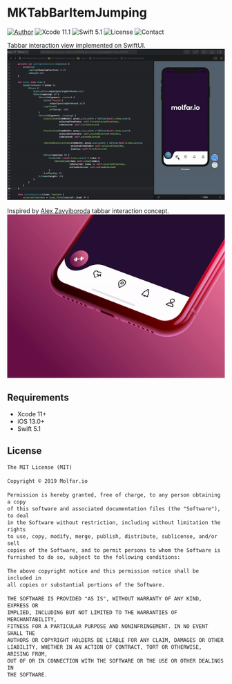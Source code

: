 # MKTabBarItemJumping
[![Author](https://img.shields.io/badge/author-Max_Kuznetsov-orange.svg)](https://www.molfar.io)
![Xcode 11.1](https://img.shields.io/badge/Xcode-11.1-blue.svg)
![Swift 5.1](https://img.shields.io/badge/Swift-5.1-blue.svg)
![License](https://img.shields.io/badge/license-MIT-black.svg)
![Contact](https://img.shields.io/badge/contact-mx.kuznetsov.dev%40gmail.com-orange.svg)


Tabbar interaction view implemented on SwiftUI. ![tabbar](https://github.com/Maks-Jago/MKTabBarItemJumping/blob/master/jumper.gif)

Inspired by [Alex Zavyiboroda](https://dribbble.com/Alex_Zav) tabbar interaction concept. ![alt text](https://github.com/Maks-Jago/MKTabBarItemJumping/blob/master/dribbble_3.gif)


## Requirements
* Xcode 11+
* iOS 13.0+
* Swift 5.1

## License

	The MIT License (MIT)

	Copyright © 2019 Molfar.io

	Permission is hereby granted, free of charge, to any person obtaining a copy
	of this software and associated documentation files (the "Software"), to deal
	in the Software without restriction, including without limitation the rights
	to use, copy, modify, merge, publish, distribute, sublicense, and/or sell
	copies of the Software, and to permit persons to whom the Software is
	furnished to do so, subject to the following conditions:
	
	The above copyright notice and this permission notice shall be included in
	all copies or substantial portions of the Software.
	
	THE SOFTWARE IS PROVIDED "AS IS", WITHOUT WARRANTY OF ANY KIND, EXPRESS OR
	IMPLIED, INCLUDING BUT NOT LIMITED TO THE WARRANTIES OF MERCHANTABILITY,
	FITNESS FOR A PARTICULAR PURPOSE AND NONINFRINGEMENT. IN NO EVENT SHALL THE
	AUTHORS OR COPYRIGHT HOLDERS BE LIABLE FOR ANY CLAIM, DAMAGES OR OTHER
	LIABILITY, WHETHER IN AN ACTION OF CONTRACT, TORT OR OTHERWISE, ARISING FROM,
	OUT OF OR IN CONNECTION WITH THE SOFTWARE OR THE USE OR OTHER DEALINGS IN
	THE SOFTWARE.

